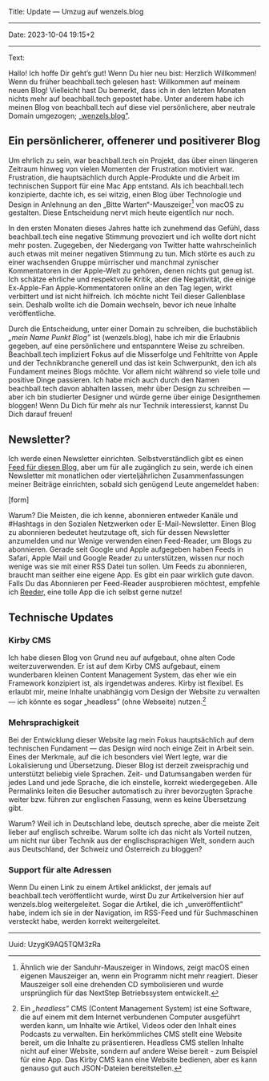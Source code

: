 Title: Update — Umzug auf wenzels.blog

----

Date: 2023-10-04 19:15+2

----

Text:

Hallo!
Ich hoffe Dir geht’s gut! Wenn Du hier neu bist: Herzlich Willkommen! Wenn du früher beachball.tech gelesen hast: Willkommen auf meinem neuen Blog! Vielleicht hast Du bemerkt, dass ich in den letzten Monaten nichts mehr auf beachball.tech gepostet habe. Unter anderem habe ich meinen Blog von beachball.tech auf diese viel persönlichere, aber neutrale Domain umgezogen; [„wenzels.blog”](https://wenzels.blog).

## Ein persönlicherer, offenerer und positiverer Blog

Um ehrlich zu sein, war beachball.tech ein Projekt, das über einen längeren Zeitraum hinweg von vielen Momenten der Frustration motiviert war. Frustration, die hauptsächlich durch Apple-Produkte und die Arbeit im technischen Support für eine Mac App entstand. Als ich beachball.tech konzipierte, dachte ich, es sei witzig, einen Blog über Technologie und Design in Anlehnung an den „Bitte Warten“-Mauszeiger[^spinningDisk] von macOS zu gestalten. Diese Entscheidung nervt mich heute eigentlich nur noch.

[^spinningDisk]: Ähnlich wie der Sanduhr-Mauszeiger in Windows, zeigt macOS einen eigenen Mauszeiger an, wenn ein Programm nicht mehr reagiert. Dieser Mauszeiger soll eine drehenden CD symbolisieren und wurde ursprünglich für das NextStep Betriebssystem entwickelt.

In den ersten Monaten dieses Jahres hatte ich zunehmend das Gefühl, dass beachball.tech eine negative Stimmung provoziert und ich wollte dort nicht mehr posten. Zugegeben, der Niedergang von Twitter hatte wahrscheinlich auch etwas mit meiner negativen Stimmung zu tun. Mich störte es auch zu einer wachsenden Gruppe mürrischer und manchmal zynischer Kommentatoren in der Apple-Welt zu gehören, denen nichts gut genug ist. Ich schätze ehrliche und respektvolle Kritik, aber die Negativität, die einige Ex-Apple-Fan Apple-Kommentatoren online an den Tag legen, wirkt verbittert und ist nicht hilfreich. Ich möchte nicht Teil dieser Gallenblase sein. Deshalb wollte ich die Domain wechseln, bevor ich neue Inhalte veröffentliche.

Durch die Entscheidung, unter einer Domain zu schreiben, die buchstäblich *„mein Name Punkt Blog”* ist (wenzels.blog), habe ich mir die Erlaubnis gegeben, auf eine persönlichere und entspanntere Weise zu schreiben. Beachball.tech impliziert Fokus auf die Misserfolge und Fehltritte von Apple und der Technikbranche generell und das ist kein Schwerpunkt, den ich als Fundament meines Blogs möchte. Vor allem nicht während so viele tolle und positive Dinge passieren. Ich habe mich auch durch den Namen beachball.tech davon abhalten lassen, mehr über Design zu schreiben — aber ich bin studierter Designer und würde gerne über einige Designthemen bloggen! Wenn Du Dich für mehr als nur Technik interessierst, kannst Du Dich darauf freuen!

## Newsletter?
Ich werde einen Newsletter einrichten. Selbstverständlich gibt es einen [Feed für diesen Blog,](/feed) aber um für alle zugänglich zu sein, werde ich einen Newsletter mit monatlichen oder vierteljährlichen Zusammenfassungen meiner Beiträge einrichten, sobald sich genügend Leute angemeldet haben:

[form]

Warum? Die Meisten, die ich kenne, abonnieren entweder Kanäle und #Hashtags in den Sozialen Netzwerken oder E-Mail-Newsletter. Einen Blog zu abonnieren bedeutet heutzutage oft, sich für dessen Newsletter anzumelden und nur Wenige verwenden einen Feed-Reader, um Blogs zu abonnieren. Gerade seit Google und Apple aufgegeben haben Feeds in Safari, Apple Mail und Google Reader zu unterstützen, wissen nur noch wenige was sie mit einer RSS Datei tun sollen. Um Feeds zu abonnieren, braucht man seither eine eigene App. Es gibt ein paar wirklich gute davon. Falls Du das Abonnieren per Feed-Reader ausprobieren möchtest, empfehle ich <a href=https://reederapp.com target=_blank>Reeder,</a> eine tolle App die ich selbst gerne nutze!

## Technische Updates
### Kirby CMS
Ich habe diesen Blog von Grund neu auf aufgebaut, ohne alten Code weiterzuverwenden. Er ist auf dem Kirby CMS aufgebaut, einem wunderbaren kleinen Content Management System, das eher wie ein Framework konzipiert ist, als irgendetwas anderes. Kirby ist flexibel. Es erlaubt mir, meine Inhalte unabhängig vom Design der Website zu verwalten — ich könnte es sogar „headless” (ohne Webseite) nutzen.[^headless]

[^headless]: Ein *„headless”* CMS (Content Management System) ist eine Software, die auf einem mit dem Internet verbundenen Computer ausgeführt werden kann, um Inhalte wie Artikel, Videos oder den Inhalt eines Podcasts zu verwalten. Ein herkömmliches CMS stellt eine Website bereit, um die Inhalte zu präsentieren. Headless CMS stellen Inhalte nicht auf einer Website, sondern auf andere Weise bereit - zum Beispiel für eine App. Das Kirby CMS kann eine Website bedienen, aber es kann genauso gut auch JSON-Dateien bereitstellen.

### Mehrsprachigkeit
Bei der Entwicklung dieser Website lag mein Fokus hauptsächlich auf dem technischen Fundament — das Design wird noch einige Zeit in Arbeit sein. Eines der Merkmale, auf die ich besonders viel Wert legte, war die Lokalisierung und Übersetzung. Dieser Blog ist derzeit zweisprachig und unterstützt beliebig viele Sprachen. Zeit- und Datumsangaben werden für jedes Land und jede Sprache, die ich einstelle, korrekt wiedergegeben. Alle Permalinks leiten die Besucher automatisch zu ihrer bevorzugten Sprache weiter bzw. führen zur englischen Fassung, wenn es keine Übersetzung gibt.

Warum? Weil ich in Deutschland lebe, deutsch spreche, aber die meiste Zeit lieber auf englisch schreibe. Warum sollte ich das nicht als Vorteil nutzen, um nicht nur über Technik aus der englischsprachigen Welt, sondern auch aus Deutschland, der Schweiz und Österreich zu bloggen?

### Support für alte Adressen
Wenn Du einen Link zu einem Artikel anklickst, der jemals auf beachball.tech veröffentlicht wurde, wirst Du zur Artikelversion hier auf wenzels.blog weitergeleitet. Sogar die Artikel, die ich „unveröffentlicht” habe, indem ich sie in der Navigation, im RSS-Feed und für Suchmaschinen versteckt habe, werden korrekt weitergeleitet.

----

Uuid: UzygK9AQ5TQM3zRa